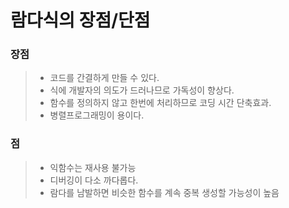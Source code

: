# 람다식의 장점/단점

### 장점 

> * 코드를 간결하게 만들 수 있다.
> * 식에 개발자의 의도가 드러나므로 가독성이 향상다.
> * 함수를 정의하지 않고 한번에 처리하므로 코딩 시간 단축효과.
> * 병렬프로그래밍이 용이다.

### 점 

> * 익함수는 재사용 불가능
> * 디버깅이 다소 까다롭다.
> * 람다를 남발하면 비슷한 함수를 계속 중복 생성할 가능성이 높음



